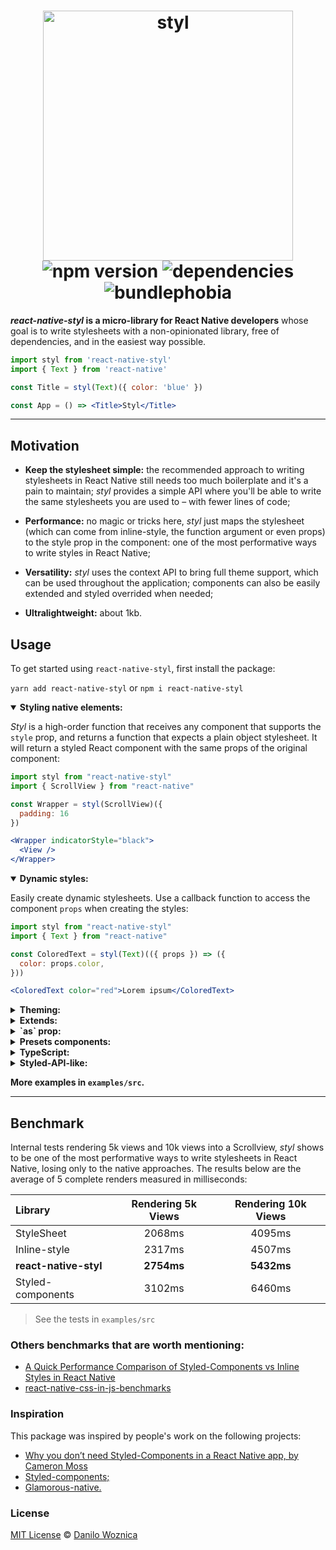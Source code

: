 <h1 align="center">
 <img width="400" src="https://user-images.githubusercontent.com/4838076/81743123-187d6680-9499-11ea-91c5-952dc9bee4e7.png" alt="styl" />

  <br />
  <img src="https://badgen.net/npm/v/react-native-styl" alt="npm version" />
  <img src="https://david-dm.org/danilowoz/react-native-styl.svg" alt="dependencies" />
  <img src="https://badgen.net/bundlephobia/min/react-native-styl" alt="bundlephobia" />
</h1>

<p><strong><i>react-native-styl</i> is a micro-library for React Native developers</strong> whose goal is to write stylesheets with a non-opinionated library, free of dependencies, and in the easiest way possible.</p>

```jsx
import styl from 'react-native-styl'
import { Text } from 'react-native'

const Title = styl(Text)({ color: 'blue' })

const App = () => <Title>Styl</Title>
```

---

## Motivation

- **Keep the stylesheet simple:** the recommended approach to writing stylesheets in React Native still needs too much boilerplate and it's a pain to maintain; _styl_ provides a simple API where you'll be able to write the same stylesheets you are used to – with fewer lines of code;

- **Performance:** no magic or tricks here, _styl_ just maps the stylesheet (which can come from inline-style, the function argument or even props) to the style prop in the component: one of the most performative ways to write styles in React Native;

- **Versatility:** _styl_ uses the context API to bring full theme support, which can be used throughout the application; components can also be easily extended and styled overrided when needed;

- **Ultralightweight:** about 1kb.

## Usage

To get started using `react-native-styl`, first install the package:

`yarn add react-native-styl` or `npm i react-native-styl`

<details open>
<summary><strong>Styling native elements:</strong></summary>

_Styl_ is a high-order function that receives any component that supports the `style` prop, and returns a function that expects a plain object stylesheet. It will return a styled React component with the same props of the original component:

```jsx
import styl from "react-native-styl"
import { ScrollView } from "react-native"

const Wrapper = styl(ScrollView)({
  padding: 16
})

<Wrapper indicatorStyle="black">
  <View />
</Wrapper>
```

</details>

<details open>
<summary><strong>Dynamic styles:</strong></summary>

Easily create dynamic stylesheets. Use a callback function to access the component `props` when creating the styles:

```jsx
import styl from "react-native-styl"
import { Text } from "react-native"

const ColoredText = styl(Text)(({ props }) => ({
  color: props.color,
}))

<ColoredText color="red">Lorem ipsum</ColoredText>
```

</details>

<details>
<summary><strong>Theming:</strong></summary>

Wrap your application with the Provider and every component will also have access to the `theme` in the callback function:

```jsx
import { styl, Provider as StyleProvider } from "react-native-styl"
import { Text } from "react-native"

const Theme = ({ children }) => (
  <StyleProvider theme={{ primary: 'blue' }}>
    {children}
  </StyleProvider>
)

const ThemeColorText = styl(Text)(({ theme }) => ({
  color: theme.primary
}))

<ThemeColorText>Lorem ipsum</ThemeColorText>
```

</details>

<details>
<summary><strong>Extends:</strong></summary>

Given that _styl_ accepts any component that supports the `style` prop, every component created by the library can be styled again. It will inherit the original component style that can be extended:

```jsx
import styl from "react-native-styl"
import { Text } from "react-native"

const BaseText = styl(Text)({
  color: 'red',
  padding: 16,
})

const ExtendedText = styl(BaseText)({
  color: 'green',
})

<ExtendedText>Lorem ipsum</ExtendedText>
```

</details>

<details>
<summary><strong>`as` prop:</strong></summary>

Render a new styled component passing a valid React component to `as` prop:

```jsx
import styl from "react-native-styl"
import { Text, TouchableOpacity } from "react-native"

const Base = styl(Text)({
  padding: 16
})

<Base as={TouchableOpacity} onPress={() => null}>
  <Text>TouchableOpacity</Text>
</Base>
```

> Typescript is not yet supported [Help is needed to implement it](https://github.com/danilowoz/react-native-styl/issues/3).

</details>

<details>
<summary><strong>Presets components:</strong></summary>

The first argument of `react-native-styl` accepts any valid React component. This means it's possible to pass a custom function component:

```jsx
import styl from "react-native-styl"
import { Text } from "react-native"

const PresetComp = styl((props) => (
  <Text ellipsizeMode="tail" numberOfLines={1} {...props} />
))({ padding: 16 })

<PresetComp>Lorem ipsum</PresetComp>
```

</details>

<details>
<summary><strong>TypeScript:</strong></summary>

`react-native-styl` fully supports TypeScript for both theme definitions and custom props.

Theme definition:
The first step is to create a declarations file (e.g.: `theme.d.ts`), with the following content:

```jsx
// import original module declarations
import 'react-native-styl'

// and extend it
declare module 'react-native-styl' {
  export interface DefaultTheme {
    colors: {
      main: string
      secondary: string
    }
  }
}
```

#### Custom props:

Define the component props and pass it to the main function:

```jsx
import styl from "react-native-styl"
import { Text } from "react-native"

interface TitleProps {
   color: string
}

const Title = styl(Text)<TitleProps>(({ props }) => ({
  color: props.color,
}))

<Title color="blue">Lorem ipsum</Title>
```

#### `as` prop

Typescript is not yet supported [Help is needed to implement it](https://github.com/danilowoz/react-native-styl/issues/3).

</details>

<details>
<summary><strong>Styled-API-like:</strong></summary>

Create a custom library to suit your own goals:

```jsx
import styl from 'react-native-styl'
import * as RN from 'react-native'

const UI = {
  View: styl(RN.View),
  Text: styl(RN.Text),
}

const Title = UI.Text({ color: 'red' })
```

</details>

**More examples in `examples/src`.**

---

## Benchmark

Internal tests rendering 5k views and 10k views into a Scrollview, _styl_ shows to be one of the most performative ways to write stylesheets in React Native, losing only to the native approaches. The results below are the average of 5 complete renders measured in milliseconds:

| Library               | Rendering 5k Views | Rendering 10k Views |
| :-------------------- | :----------------: | :-----------------: |
| StyleSheet            |       2068ms       |       4095ms        |
| Inline-style          |       2317ms       |       4507ms        |
| **react-native-styl** |     **2754ms**     |     **5432ms**      |
| Styled-components     |       3102ms       |       6460ms        |

> See the tests in `examples/src`

### Others benchmarks that are worth mentioning:

- [A Quick Performance Comparison of Styled-Components vs Inline Styles in React Native](https://medium.com/@jm90mm/a-quick-performance-comparison-of-styled-components-vs-inline-styles-in-react-native-21d8f6a561d7)
- [react-native-css-in-js-benchmarks](https://github.com/brunolemos/react-native-css-in-js-benchmarks/blob/master/RESULTS.md)

### Inspiration

This package was inspired by people's work on the following projects:

- [Why you don’t need Styled-Components in a React Native app, by Cameron Moss](https://medium.com/@fasterpancakes/how-styled-components-holds-up-to-refactoring-in-a-react-native-app-1922fa96ddd4)
- [Styled-components;](https://github.com/styled-components/styled-components)
- [Glamorous-native.](https://github.com/robinpowered/glamorous-native)

### License

[MIT License](https://opensource.org/licenses/MIT) © [Danilo Woznica](https://danilowoz.com/)
